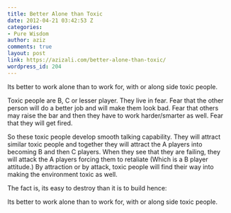 ```yaml
---
title: Better Alone than Toxic
date: 2012-04-21 03:42:53 Z
categories:
- Pure Wisdom
author: aziz
comments: true
layout: post
link: https://azizali.com/better-alone-than-toxic/
wordpress_id: 204
---
```


Its better to work alone than to work for, with or along side toxic people.

Toxic people are B, C or lesser player. They live in fear. Fear that the other person will do a better job and will make them look bad. Fear that others may raise the bar and then they have to work harder/smarter as well. Fear that they will get fired.

So these toxic people develop smooth talking capability. They will attract similar toxic people and together they will attract the A players into becoming B and then C players. When they see that they are failing, they will attack the A players forcing them to retaliate (Which is a B player attitude.) By attraction or by attack, toxic people will find their way into making the environment toxic as well.

The fact is, its easy to destroy than it is to build hence:

Its better to work alone than to work for, with or along side toxic people.

